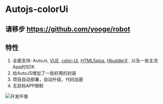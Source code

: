 # Autojs-colorUi

## 请移步  https://github.com/yooge/robot

## 特性

1. 全面支持: AutoJs, 
[VUE](https://cn.vuejs.org/),
[color-Ui](http://demo.color-ui.com/),
[HTML5plus](http://www.html5plus.org/doc/),
[HbuilderX](https://www.dcloud.io/hbuilderx.html) ,
以及一些主流App的SDK
2. 给AutoJS增加了一些好用的封装
3. 项目自动部署，自动升级，代码加密
4. 无目标APP限制
 
 

![开发环境](https://yooge.github.io/robot/1.jpg)
